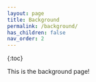 ```yaml
---
layout: page
title: Background
permalink: /background/
has_children: false
nav_order: 2
---
```


{:toc}


This is the background page!